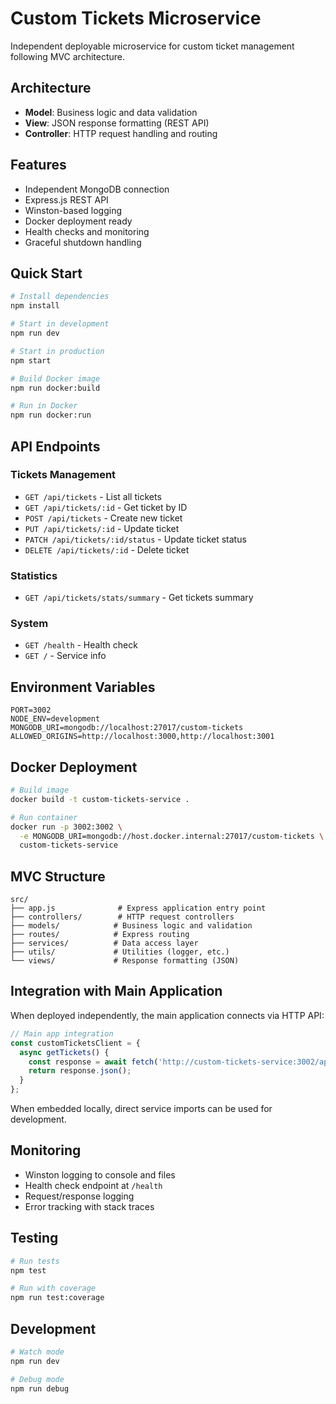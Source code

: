# Custom Tickets Microservice

Independent deployable microservice for custom ticket management following MVC architecture.

## Architecture

- **Model**: Business logic and data validation
- **View**: JSON response formatting (REST API)
- **Controller**: HTTP request handling and routing

## Features

- Independent MongoDB connection
- Express.js REST API
- Winston-based logging
- Docker deployment ready
- Health checks and monitoring
- Graceful shutdown handling

## Quick Start

```bash
# Install dependencies
npm install

# Start in development
npm run dev

# Start in production
npm start

# Build Docker image
npm run docker:build

# Run in Docker
npm run docker:run
```

## API Endpoints

### Tickets Management
- `GET /api/tickets` - List all tickets
- `GET /api/tickets/:id` - Get ticket by ID
- `POST /api/tickets` - Create new ticket
- `PUT /api/tickets/:id` - Update ticket
- `PATCH /api/tickets/:id/status` - Update ticket status
- `DELETE /api/tickets/:id` - Delete ticket

### Statistics
- `GET /api/tickets/stats/summary` - Get tickets summary

### System
- `GET /health` - Health check
- `GET /` - Service info

## Environment Variables

```env
PORT=3002
NODE_ENV=development
MONGODB_URI=mongodb://localhost:27017/custom-tickets
ALLOWED_ORIGINS=http://localhost:3000,http://localhost:3001
```

## Docker Deployment

```bash
# Build image
docker build -t custom-tickets-service .

# Run container
docker run -p 3002:3002 \
  -e MONGODB_URI=mongodb://host.docker.internal:27017/custom-tickets \
  custom-tickets-service
```

## MVC Structure

```
src/
├── app.js              # Express application entry point
├── controllers/        # HTTP request controllers
├── models/            # Business logic and validation
├── routes/            # Express routing
├── services/          # Data access layer
├── utils/             # Utilities (logger, etc.)
└── views/             # Response formatting (JSON)
```

## Integration with Main Application

When deployed independently, the main application connects via HTTP API:

```javascript
// Main app integration
const customTicketsClient = {
  async getTickets() {
    const response = await fetch('http://custom-tickets-service:3002/api/tickets');
    return response.json();
  }
};
```

When embedded locally, direct service imports can be used for development.

## Monitoring

- Winston logging to console and files
- Health check endpoint at `/health`
- Request/response logging
- Error tracking with stack traces

## Testing

```bash
# Run tests
npm test

# Run with coverage
npm run test:coverage
```

## Development

```bash
# Watch mode
npm run dev

# Debug mode
npm run debug
```
